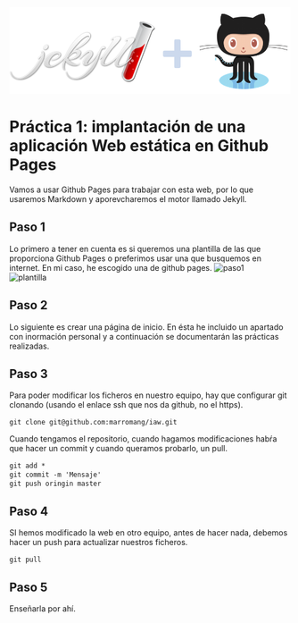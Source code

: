 ![jekyll](/img/jekyll+github.png)  

# Práctica 1: implantación de una aplicación Web estática en Github Pages

Vamos a usar Github Pages para trabajar con esta web, por lo que usaremos Markdown y aporevcharemos el motor llamado Jekyll.

## Paso 1
Lo primero a tener en cuenta es si queremos una plantilla de las que proporciona Github Pages o preferimos usar una que busquemos en internet. En mi caso, he escogido una de github pages.
![paso1](/img/paso1.png)  
![plantilla](/img/plantilla.png) 

## Paso 2
Lo siguiente es crear una página de inicio. En ésta he incluido un apartado con inormación personal y a continuación se documentarán las prácticas realizadas. 

## Paso 3
Para poder modificar los ficheros en nuestro equipo, hay que configurar git clonando (usando el enlace ssh que nos da github, no el https).

	git clone git@github.com:marromang/iaw.git

Cuando tengamos el repositorio, cuando hagamos modificaciones habŕa que hacer un commit y cuando queramos probarlo, un pull.
		
	git add *
	git commit -m 'Mensaje'
	git push oringin master

## Paso 4
SI hemos modificado la web en otro equipo, antes de hacer nada, debemos hacer un push para actualizar nuestros ficheros.
		
	git pull

## Paso 5
Enseñarla por ahí.
